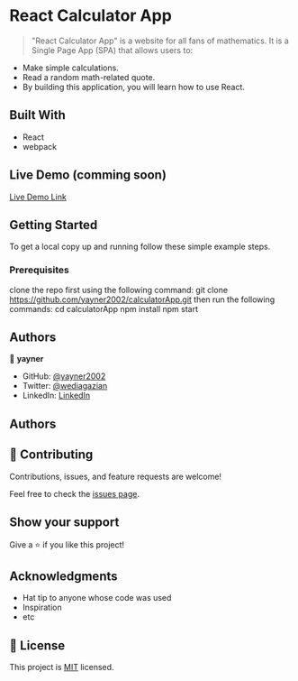 # React Calculator App

> "React Calculator App" is a website for all fans of mathematics. It is a Single Page App (SPA) that allows users to:

- Make simple calculations.
- Read a random math-related quote.
- By building this application, you will learn how to use React.


## Built With

- React
- webpack

## Live Demo (comming soon)

[Live Demo Link](https://livedemo.com)


## Getting Started




To get a local copy up and running follow these simple example steps.

### Prerequisites
clone the repo first using the following command:
git clone https://github.com/yayner2002/calculatorApp.git
then run the following commands:
  cd calculatorApp
  npm install
  npm start
## Authors

👤 **yayner**

- GitHub: [@yayner2002](https://github.com/yayner2002)
- Twitter: [@wediagazian](https://twitter.com/wediagazian)
- LinkedIn: [LinkedIn](https://linkedin.com/in/yaynshet-medhin)
## Authors
## 🤝 Contributing

Contributions, issues, and feature requests are welcome!

Feel free to check the [issues page](https://github.com/yayner2002/calculatorApp/issues).

## Show your support

Give a ⭐️ if you like this project!

## Acknowledgments

- Hat tip to anyone whose code was used
- Inspiration
- etc

## 📝 License

This project is [MIT](./MIT.md) licensed.
